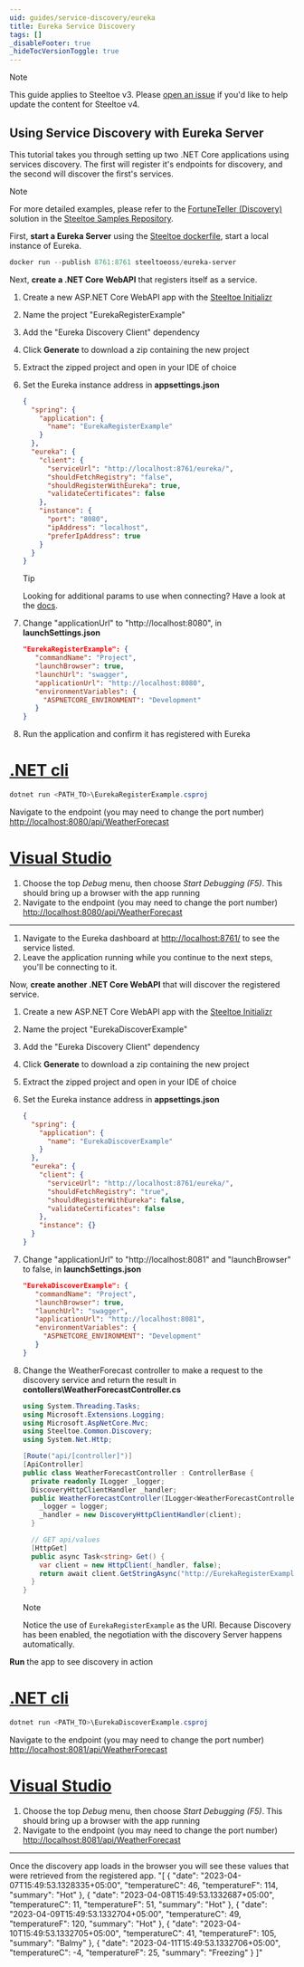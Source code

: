 ```yaml
---
uid: guides/service-discovery/eureka
title: Eureka Service Discovery
tags: []
_disableFooter: true
_hideTocVersionToggle: true
---
```


> [!NOTE]
> This guide applies to Steeltoe v3. Please [open an issue](https://github.com/SteeltoeOSS/Documentation/issues/new/choose) if you'd like to help update the content for Steeltoe v4.

## Using Service Discovery with Eureka Server

This tutorial takes you through setting up two .NET Core applications using services discovery. The first will register it's endpoints for discovery, and the second will discover the first's services.

> [!NOTE]
> For more detailed examples, please refer to the [FortuneTeller (Discovery)](https://github.com/SteeltoeOSS/Samples/tree/main/Discovery/src) solution in the [Steeltoe Samples Repository](https://github.com/SteeltoeOSS/Samples).

First, **start a Eureka Server** using the [Steeltoe dockerfile](https://github.com/steeltoeoss/dockerfiles), start a local instance of Eureka.

```powershell
docker run --publish 8761:8761 steeltoeoss/eureka-server
```

Next, **create a .NET Core WebAPI** that registers itself as a service.

1. Create a new ASP.NET Core WebAPI app with the [Steeltoe Initializr](https://start.steeltoe.io)
1. Name the project "EurekaRegisterExample"
1. Add the "Eureka Discovery Client" dependency
1. Click **Generate** to download a zip containing the new project
1. Extract the zipped project and open in your IDE of choice
1. Set the Eureka instance address in **appsettings.json**

   ```json
   {
     "spring": {
       "application": {
         "name": "EurekaRegisterExample"
       }
     },
     "eureka": {
       "client": {
         "serviceUrl": "http://localhost:8761/eureka/",
         "shouldFetchRegistry": "false",
         "shouldRegisterWithEureka": true,
         "validateCertificates": false
       },
       "instance": {
         "port": "8080",
         "ipAddress": "localhost",
         "preferIpAddress": true
       }
     }
   }
   ```

   > [!TIP]
   > Looking for additional params to use when connecting? Have a look at the [docs](/service-discovery/docs).

1. Change "applicationUrl" to "http://localhost:8080", in **launchSettings.json**

   ```json
   "EurekaRegisterExample": {
      "commandName": "Project",
      "launchBrowser": true,
      "launchUrl": "swagger",
      "applicationUrl": "http://localhost:8080",
      "environmentVariables": {
        "ASPNETCORE_ENVIRONMENT": "Development"
      }
   }
   ```

1. Run the application and confirm it has registered with Eureka

# [.NET cli](#tab/cli)

```powershell
dotnet run <PATH_TO>\EurekaRegisterExample.csproj
```

Navigate to the endpoint (you may need to change the port number) [http://localhost:8080/api/WeatherForecast](http://localhost:8080/api/WeatherForecast)

# [Visual Studio](#tab/vs)

1. Choose the top _Debug_ menu, then choose _Start Debugging (F5)_. This should bring up a browser with the app running
1. Navigate to the endpoint (you may need to change the port number) [http://localhost:8080/api/WeatherForecast](http://localhost:8080/api/WeatherForecast)

---

1. Navigate to the Eureka dashboard at [http://localhost:8761/](http://localhost:8761/) to see the service listed.
1. Leave the application running while you continue to the next steps, you'll be connecting to it.

Now, **create another .NET Core WebAPI** that will discover the registered service.

1. Create a new ASP.NET Core WebAPI app with the [Steeltoe Initializr](https://start.steeltoe.io)
1. Name the project "EurekaDiscoverExample"
1. Add the "Eureka Discovery Client" dependency
1. Click **Generate** to download a zip containing the new project
1. Extract the zipped project and open in your IDE of choice
1. Set the Eureka instance address in **appsettings.json**

   ```json
   {
     "spring": {
       "application": {
         "name": "EurekaDiscoverExample"
       }
     },
     "eureka": {
       "client": {
         "serviceUrl": "http://localhost:8761/eureka/",
         "shouldFetchRegistry": "true",
         "shouldRegisterWithEureka": false,
         "validateCertificates": false
       },
       "instance": {}
     }
   }
   ```

1. Change "applicationUrl" to "http://localhost:8081" and "launchBrowser" to false, in **launchSettings.json**

   ```json
   "EurekaDiscoverExample": {
      "commandName": "Project",
      "launchBrowser": true,
      "launchUrl": "swagger",
      "applicationUrl": "http://localhost:8081",
      "environmentVariables": {
        "ASPNETCORE_ENVIRONMENT": "Development"
      }
   }
   ```

1. Change the WeatherForecast controller to make a request to the discovery service and return the result in **contollers\WeatherForecastController.cs**

   ```csharp
   using System.Threading.Tasks;
   using Microsoft.Extensions.Logging;
   using Microsoft.AspNetCore.Mvc;
   using Steeltoe.Common.Discovery;
   using System.Net.Http;

   [Route("api/[controller]")]
   [ApiController]
   public class WeatherForecastController : ControllerBase {
     private readonly ILogger _logger;
     DiscoveryHttpClientHandler _handler;
     public WeatherForecastController(ILogger<WeatherForecastController> logger, IDiscoveryClient client) {
       _logger = logger;
       _handler = new DiscoveryHttpClientHandler(client);
     }

     // GET api/values
     [HttpGet]
     public async Task<string> Get() {
       var client = new HttpClient(_handler, false);
       return await client.GetStringAsync("http://EurekaRegisterExample/api/WeatherForecast");
     }
   }
   ```

   > [!NOTE]
   > Notice the use of `EurekaRegisterExample` as the URI. Because Discovery has been enabled, the negotiation with the discovery Server happens automatically.

**Run** the app to see discovery in action

# [.NET cli](#tab/cli)

```powershell
dotnet run <PATH_TO>\EurekaDiscoverExample.csproj
```

Navigate to the endpoint (you may need to change the port number) [http://localhost:8081/api/WeatherForecast](http://localhost:8081/api/WeatherForecast)

# [Visual Studio](#tab/vs)

1. Choose the top _Debug_ menu, then choose _Start Debugging (F5)_. This should bring up a browser with the app running
1. Navigate to the endpoint (you may need to change the port number) [http://localhost:8081/api/WeatherForecast](http://localhost:8081/api/WeatherForecast)

---

Once the discovery app loads in the browser you will see these values that were retrieved from the registered app.
"[
  {
    "date": "2023-04-07T15:49:53.1328335+05:00",
    "temperatureC": 46,
    "temperatureF": 114,
    "summary": "Hot"
  },
  {
    "date": "2023-04-08T15:49:53.1332687+05:00",
    "temperatureC": 11,
    "temperatureF": 51,
    "summary": "Hot"
  },
  {
    "date": "2023-04-09T15:49:53.1332704+05:00",
    "temperatureC": 49,
    "temperatureF": 120,
    "summary": "Hot"
  },
  {
    "date": "2023-04-10T15:49:53.1332705+05:00",
    "temperatureC": 41,
    "temperatureF": 105,
    "summary": "Balmy"
  },
  {
    "date": "2023-04-11T15:49:53.1332706+05:00",
    "temperatureC": -4,
    "temperatureF": 25,
    "summary": "Freezing"
  }
]"
